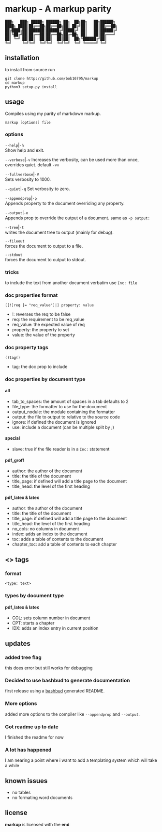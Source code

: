 # markup - A markup parity

```text
███╗   ███╗ █████╗ ██████╗ ██╗  ██╗██╗   ██╗██████╗
████╗ ████║██╔══██╗██╔══██╗██║ ██╔╝██║   ██║██╔══██╗
██╔████╔██║███████║██████╔╝█████╔╝ ██║   ██║██████╔╝
██║╚██╔╝██║██╔══██║██╔══██╗██╔═██╗ ██║   ██║██╔═══╝
██║ ╚═╝ ██║██║  ██║██║  ██║██║  ██╗╚██████╔╝██║
╚═╝     ╚═╝╚═╝  ╚═╝╚═╝  ╚═╝╚═╝  ╚═╝ ╚═════╝ ╚═╝
```

## installation

to install from source run

```text
git clone http://github.com/bob16795/markup
cd markup
python3 setup.py install
```

## usage

Compiles using my parity of markdown markup.

```text
markup [options] file
```

### options

`--help`|`-h`  
Show help and exit.

`--verbose`|`-v`
Increases the verbosity, can be used more than once, overrides quiet. default `-vv`

`--fullverbose`|`-V`  
Sets verbosity to 1000.

`--quiet`|`-q`
Set verbosity to zero.

`--appendprop`|`-p`  
Appends property to the document overriding any property.

`--output`|`-o`  
Appends prop to override the output of a document. same as `-p output:`

`--tree`|`-t`  
writes the document tree to output (mainly for debug).

`--fileout`  
forces the document to output to a file.

`--stdout`  
forces the document to output to stdout.

### tricks

to include the text from another document verbatim use `Inc: file`

### doc properties format

`[[!]req [= "req_value"]|] property: value`

- !: reverses the req to be false 
- req: the requirement to be req_value
- req_value: the expected value of req
- property: the property to set
- value: the value of the property

### doc property tags

`()tag()`

- tag: the doc prop to include

### doc properties by document type

#### all

- tab_to_spaces: the amount of spaces in a tab defaults to 2
- file_type: the formatter to use for the document
- output_nodule: the module containing the formatter
- output: the file to output to relative to the source code
- ignore: if defined the document is ignored
- use: include a document (can be multiple split by ;)

#### special

- slave: true if the file reader is in a `Inc:` statement

#### pdf_groff

- author: the author of the document
- title: the title of the document
- title_page: if defined will add a title page to the document
- title_head: the level of the first heading

#### pdf_latex & latex

- author: the author of the document
- title: the title of the document
- title_page: if defined will add a title page to the document
- title_head: the level of the first heading
- no_cols: no columns in document
- index: adds an index to the document
- toc: adds a table of contents to the document
- chapter_toc: add a table of contents to each chapter

## <> tags

### format

`<type: text>`

### types by document type

#### pdf_latex & latex

- COL: sets column number in document
- CPT: starts a chapter
- IDX: adds an index entry in current position

## updates

### added tree flag

this does error but still works for debugging

### Decided to use bashbud to generate documentation

first release using a [bashbud](http://github.com/budlabs/bashbud) generated README.

### More options

added more options to the compiler like `--appendprop` and
`--output`.

### Got readme up to date

I finished the readme for now

### A lot has happened

I am nearing a point where i want to add a templating system which will take a while

## known issues

- no tables
- no formating word documents

## license

**markup** is licensed with the **end**
